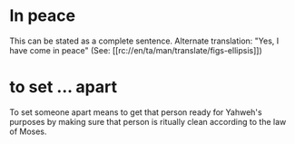 # In peace

This can be stated as a complete sentence. Alternate translation: "Yes, I have come in peace" (See: [[rc://en/ta/man/translate/figs-ellipsis]])

# to set ... apart

To set someone apart means to get that person ready for Yahweh's purposes by making sure that person is ritually clean according to the law of Moses.

